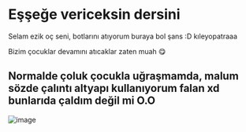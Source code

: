 # Eşşeğe vericeksin dersini

Selam ezik oç seni, botlarını atıyorum buraya bol şans :D kıleyopatraaa

Bizim çocuklar devamını atıcaklar zaten muah :yum:

Normalde çoluk çocukla uğraşmamda, malum sözde çalıntı altyapı kullanıyorum falan xd bunlarıda çaldım değil mi O.O
----------------------------------------------------------------------------

![image](https://user-images.githubusercontent.com/74346832/231618292-d423b49a-ad57-44a8-90af-8c36af024443.png)
